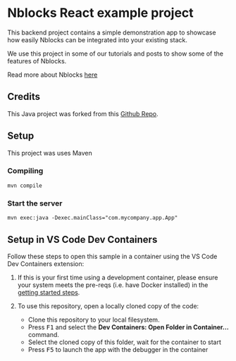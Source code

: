 # Nblocks React example project

This backend project contains a simple demonstration app to showcase how easily Nblocks can be integrated into your existing stack.

We use this project in some of our tutorials and posts to show some of the features of Nblocks.

Read more about Nblocks [here](https://nblocks.dev)

## Credits
This Java project was forked from this [Github Repo](https://github.com/microsoft/vscode-remote-try-java).

## Setup

This project was uses Maven

### Compiling
```
mvn compile
```

### Start the server
```
mvn exec:java -Dexec.mainClass="com.mycompany.app.App"
```

## Setup in VS Code Dev Containers

Follow these steps to open this sample in a container using the VS Code Dev Containers extension:

1. If this is your first time using a development container, please ensure your system meets the pre-reqs (i.e. have Docker installed) in the [getting started steps](https://aka.ms/vscode-remote/containers/getting-started).

2. To use this repository, open a locally cloned copy of the code:
   - Clone this repository to your local filesystem.
   - Press <kbd>F1</kbd> and select the **Dev Containers: Open Folder in Container...** command.
   - Select the cloned copy of this folder, wait for the container to start
   - Press <kbd>F5</kbd> to launch the app with the debugger in the container
